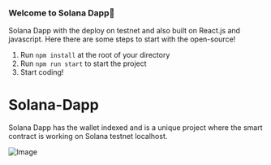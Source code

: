 ### **Welcome to Solana Dapp👋**

Solana Dapp with the deploy on testnet and also built on React.js and javascript. Here there are some steps to start with the open-source!

1. Run `npm install` at the root of your directory
2. Run `npm run start` to start the project
3. Start coding!

# Solana-Dapp

Solana Dapp has the wallet indexed and is a unique project where the smart contract is working on Solana testnet localhost.

![Image](https://github.com/RafaBlockDev/Solana-Dapp/blob/main/public/images/website.png)
